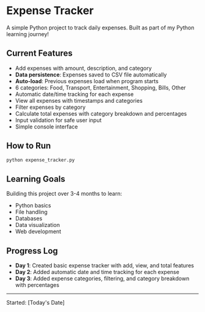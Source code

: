 # Expense Tracker

A simple Python project to track daily expenses. Built as part of my Python learning journey!

## Current Features
- Add expenses with amount, description, and category
- **Data persistence**: Expenses saved to CSV file automatically
- **Auto-load**: Previous expenses load when program starts
- 6 categories: Food, Transport, Entertainment, Shopping, Bills, Other
- Automatic date/time tracking for each expense
- View all expenses with timestamps and categories
- Filter expenses by category
- Calculate total expenses with category breakdown and percentages
- Input validation for safe user input
- Simple console interface

## How to Run
```bash
python expense_tracker.py
```

## Learning Goals
Building this project over 3-4 months to learn:
- Python basics
- File handling
- Databases
- Data visualization
- Web development

## Progress Log
- **Day 1**: Created basic expense tracker with add, view, and total features
- **Day 2**: Added automatic date and time tracking for each expense
- **Day 3**: Added expense categories, filtering, and category breakdown with percentages

---
Started: [Today's Date]